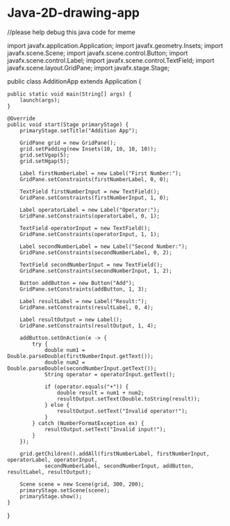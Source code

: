 # Java-2D-drawing-app
//please help debug this java code for meme

import javafx.application.Application;
import javafx.geometry.Insets;
import javafx.scene.Scene;
import javafx.scene.control.Button;
import javafx.scene.control.Label;
import javafx.scene.control.TextField;
import javafx.scene.layout.GridPane;
import javafx.stage.Stage;

public class AdditionApp extends Application {

    public static void main(String[] args) {
        launch(args);
    }

    @Override
    public void start(Stage primaryStage) {
        primaryStage.setTitle("Addition App");

        GridPane grid = new GridPane();
        grid.setPadding(new Insets(10, 10, 10, 10));
        grid.setVgap(5);
        grid.setHgap(5);

        Label firstNumberLabel = new Label("First Number:");
        GridPane.setConstraints(firstNumberLabel, 0, 0);

        TextField firstNumberInput = new TextField();
        GridPane.setConstraints(firstNumberInput, 1, 0);

        Label operatorLabel = new Label("Operator:");
        GridPane.setConstraints(operatorLabel, 0, 1);

        TextField operatorInput = new TextField();
        GridPane.setConstraints(operatorInput, 1, 1);

        Label secondNumberLabel = new Label("Second Number:");
        GridPane.setConstraints(secondNumberLabel, 0, 2);

        TextField secondNumberInput = new TextField();
        GridPane.setConstraints(secondNumberInput, 1, 2);

        Button addButton = new Button("Add");
        GridPane.setConstraints(addButton, 1, 3);

        Label resultLabel = new Label("Result:");
        GridPane.setConstraints(resultLabel, 0, 4);

        Label resultOutput = new Label();
        GridPane.setConstraints(resultOutput, 1, 4);

        addButton.setOnAction(e -> {
            try {
                double num1 = Double.parseDouble(firstNumberInput.getText());
                double num2 = Double.parseDouble(secondNumberInput.getText());
                String operator = operatorInput.getText();

                if (operator.equals("+")) {
                    double result = num1 + num2;
                    resultOutput.setText(Double.toString(result));
                } else {
                    resultOutput.setText("Invalid operator!");
                }
            } catch (NumberFormatException ex) {
                resultOutput.setText("Invalid input!");
            }
        });

        grid.getChildren().addAll(firstNumberLabel, firstNumberInput, operatorLabel, operatorInput,
                secondNumberLabel, secondNumberInput, addButton, resultLabel, resultOutput);

        Scene scene = new Scene(grid, 300, 200);
        primaryStage.setScene(scene);
        primaryStage.show();
    }
}




